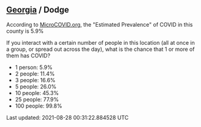 
## [Georgia](/united-states/georgia) / Dodge

According to [MicroCOVID.org](http://microcovid.org),
the "Estimated Prevalence" of COVID in this county is 5.9%

If you interact with a certain number of people in this location
(all at once in a group, or spread out across the day), what is the chance that
1 or more of them has COVID?

- 1 person: 5.9%
- 2 people: 11.4%
- 3 people: 16.6%
- 5 people: 26.0%
- 10 people: 45.3%
- 25 people: 77.9%
- 100 people: 99.8%

Last updated: 2021-08-28 00:31:22.884528 UTC
